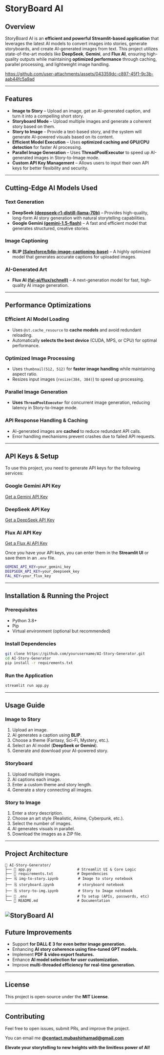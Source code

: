 # StoryBoard AI

## Overview
StoryBoard AI is an **efficient and powerful Streamlit-based application** that leverages the latest AI models to convert images into stories, generate storyboards, and create AI-generated images from text. This project utilizes state-of-the-art models like **DeepSeek**, **Gemini**, and **Flux AI**, ensuring high-quality outputs while maintaining **optimized performance** through caching, parallel processing, and lightweight image handling.


https://github.com/user-attachments/assets/043359dc-c897-45f1-9c3b-aab44fc5a9ad


---

## Features

- **Image to Story** – Upload an image, get an AI-generated caption, and turn it into a compelling short story.
- **Storyboard Mode** – Upload multiple images and generate a coherent story based on them.
- **Story to Image** – Provide a text-based story, and the system will generate AI-powered visuals based on its content.
- **Efficient Model Execution** – Uses **optimized caching and GPU/CPU detection** for faster AI processing.
- **Parallel Image Generation** – Uses **ThreadPoolExecutor** to speed up AI-generated images in Story-to-Image mode.
- **Custom API Key Management** – Allows users to input their own API keys for better flexibility and security.

---

## Cutting-Edge AI Models Used

### Text Generation
- **DeepSeek [(deepseek-r1-distill-llama-70b)](https://console.groq.com/playground?model=deepseek-r1-distill-llama-70b)** – Provides high-quality, long-form AI story generation with natural storytelling capabilities.  
- **Google Gemini [(gemini-1.5-flash)](https://gemini.google.com/app)** – A fast and efficient model that generates structured, creative stories.

### Image Captioning
- **BLIP [(Salesforce/blip-image-captioning-base)](https://huggingface.co/Salesforce/blip-image-captioning-base)** – A highly optimized model that generates accurate captions for uploaded images.

### AI-Generated Art
- **Flux AI [(fal-ai/flux/schnell)](https://fal.ai/models/fal-ai/flux/schnell)** – A next-generation model for fast, high-quality AI image generation.

---

## Performance Optimizations

### Efficient AI Model Loading
- Uses `@st.cache_resource` to **cache models** and avoid redundant reloading.
- Automatically **selects the best device** (CUDA, MPS, or CPU) for optimal performance.

### Optimized Image Processing
- Uses `thumbnail(512, 512)` for **faster image handling** while maintaining aspect ratio.
- Resizes input images (`resize(384, 384)`) to speed up processing.

### Parallel Image Generation
- **Uses `ThreadPoolExecutor`** for concurrent image generation, reducing latency in Story-to-Image mode.

### API Response Handling & Caching
- AI-generated images are **cached** to reduce redundant API calls.
- Error handling mechanisms prevent crashes due to failed API requests.

---

## API Keys & Setup
To use this project, you need to generate API keys for the following services:

### Google Gemini API Key
[Get a Gemini API Key](https://aistudio.google.com/app/apikey)

### DeepSeek API Key
[Get a DeepSeek API Key](https://console.groq.com/keys)

### Flux AI API Key
[Get a Flux AI API Key](https://fal.ai/dashboard/keys)

Once you have your API keys, you can enter them in the **Streamlit UI** or save them in an `.env` file.

```bash
GEMINI_API_KEY=your_gemini_key
DEEPSEEK_API_KEY=your_deepseek_key
FAL_KEY=your_flux_key
```

---

## Installation & Running the Project

### Prerequisites
- Python 3.8+
- Pip
- Virtual environment (optional but recommended)

### Install Dependencies
```bash
git clone https://github.com/yourusername/AI-Story-Generator.git
cd AI-Story-Generator
pip install -r requirements.txt
```

### Run the Application
```bash
streamlit run app.py
```

---

## Usage Guide

### Image to Story
1. Upload an image.
2. AI generates a caption using **BLIP**.
3. Choose a theme (Fantasy, Sci-Fi, Mystery, etc.).
4. Select an AI model (**DeepSeek or Gemini**).
5. Generate and download your AI-powered story.

### Storyboard
1. Upload multiple images.
2. AI captions each image.
3. Enter a custom theme and story length.
4. Generate a story connecting all images.

### Story to Image
1. Enter a story description.
2. Choose an art style (Realistic, Anime, Cyberpunk, etc.).
3. Select the number of images.
4. AI generates visuals in parallel.
5. Download the images as a ZIP file.

---

## Project Architecture
```
📂 AI-Story-Generator/
├── 📄 app.py                     # Streamlit UI & Core Logic
├── 📄 requirements.txt           # Dependencies
├── 🗒️ img-to-story.ipynb         # Image to story notebook
├── 🗒️ storyboard.ipynb           # storyboard notebook
├── 🗒️ story-to-img.ipynb         # Story to Image notebook
├── 📄 .env                       # To setup (APIs, passwords, etc)
└── 📄 README.md                  # Documentation
```

![StoryBoard AI](https://github.com/user-attachments/assets/edecb82d-39f4-44bc-8e5f-64b8a34a02da)
---

## Future Improvements
- Support **for DALL·E 3 for even better image generation.**
- Enhancing **AI story coherence using fine-tuned GPT models.**
- Implement **PDF & video export features.**
- Enhance **AI model selection for user customization.**
- Improve **multi-threaded efficiency for real-time generation.**

---

## License
This project is open-source under the **MIT License**.

---

## Contributing
Feel free to open issues, submit PRs, and improve the project.

You can email me **@contact.mubashirhamad@gmail.com**




**Elevate your storytelling to new heights with the limitless power of AI!**
